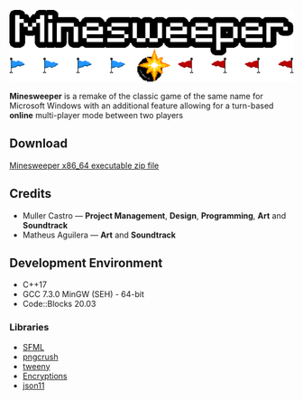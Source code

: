 <p align="center">
   <img src ="Logo.png" />
</p>

**Minesweeper** is a remake of the classic game of the same name for Microsoft Windows with an additional feature allowing for a turn-based **online** multi-player mode between two players

## Download
[Minesweeper x86_64 executable zip file](https://github.com/Muller-Castro/Minesweeper/releases)

## Credits
- Muller Castro — **Project Management**, **Design**, **Programming**, **Art** and **Soundtrack**
- Matheus Aguilera — **Art** and **Soundtrack**

## Development Environment
- C++17
- GCC 7.3.0 MinGW (SEH) - 64-bit
- Code::Blocks 20.03

### Libraries
- [SFML](https://www.sfml-dev.org/index.php)
- [pngcrush](https://pmt.sourceforge.io/pngcrush)
- [tweeny](https://github.com/mobius3/tweeny)
- [Encryptions](https://github.com/calccrypto/Encryptions)
- [json11](https://github.com/dropbox/json11)
